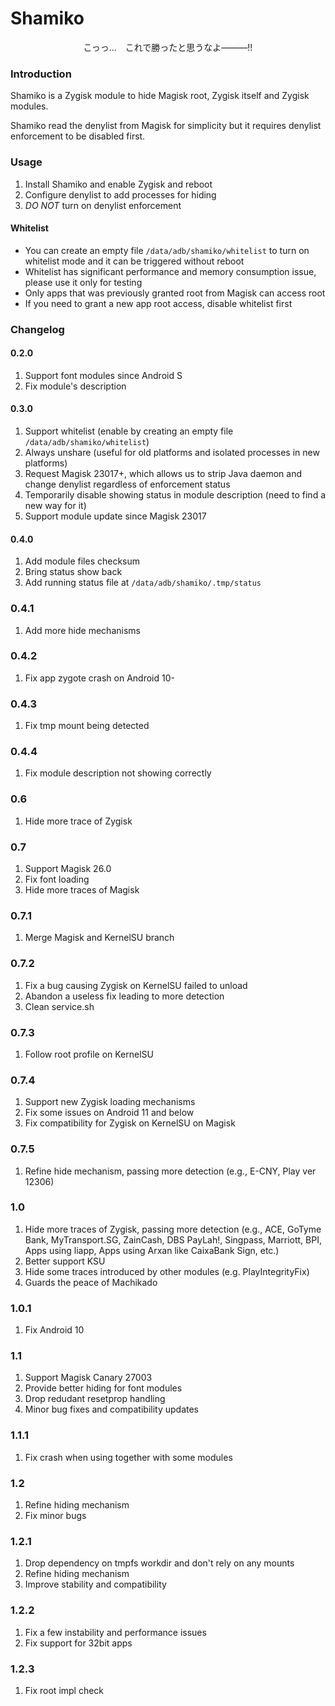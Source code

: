 # Shamiko

<center>こっっ…　これで勝ったと思うなよ―――!!</center>

### Introduction
Shamiko is a Zygisk module to hide Magisk root, Zygisk itself and Zygisk modules.

Shamiko read the denylist from Magisk for simplicity but it requires denylist enforcement to be disabled first.

### Usage
1. Install Shamiko and enable Zygisk and reboot
2. Configure denylist to add processes for hiding
3. *DO NOT* turn on denylist enforcement

#### Whitelist
- You can create an empty file `/data/adb/shamiko/whitelist` to turn on whitelist mode and it can be triggered without reboot
- Whitelist has significant performance and memory consumption issue, please use it only for testing
- Only apps that was previously granted root from Magisk can access root
- If you need to grant a new app root access, disable whitelist first

### Changelog
#### 0.2.0
1. Support font modules since Android S
2. Fix module's description

#### 0.3.0
1. Support whitelist (enable by creating an empty file `/data/adb/shamiko/whitelist`)
2. Always unshare (useful for old platforms and isolated processes in new platforms)
3. Request Magisk 23017+, which allows us to strip Java daemon and change denylist regardless of enforcement status
4. Temporarily disable showing status in module description (need to find a new way for it)
5. Support module update since Magisk 23017

#### 0.4.0
1. Add module files checksum
2. Bring status show back
3. Add running status file at `/data/adb/shamiko/.tmp/status`

### 0.4.1
1. Add more hide mechanisms

### 0.4.2
1. Fix app zygote crash on Android 10-

### 0.4.3
1. Fix tmp mount being detected

### 0.4.4
1. Fix module description not showing correctly

### 0.6
1. Hide more trace of Zygisk

### 0.7
1. Support Magisk 26.0
2. Fix font loading
3. Hide more traces of Magisk

### 0.7.1
1. Merge Magisk and KernelSU branch

### 0.7.2
1. Fix a bug causing Zygisk on KernelSU failed to unload
2. Abandon a useless fix leading to more detection
3. Clean service.sh

### 0.7.3
1. Follow root profile on KernelSU

### 0.7.4
1. Support new Zygisk loading mechanisms
2. Fix some issues on Android 11 and below
3. Fix compatibility for Zygisk on KernelSU on Magisk

### 0.7.5
1. Refine hide mechanism, passing more detection (e.g., E-CNY, Play ver 12306)

### 1.0
1. Hide more traces of Zygisk, passing more detection (e.g., ACE, GoTyme Bank, MyTransport.SG, ZainCash, DBS PayLah!, Singpass, Marriott, BPI, Apps using liapp, Apps using Arxan like CaixaBank Sign, etc.)
2. Better support KSU
3. Hide some traces introduced by other modules (e.g. PlayIntegrityFix)
4. Guards the peace of Machikado

### 1.0.1
1. Fix Android 10

### 1.1
1. Support Magisk Canary 27003
2. Provide better hiding for font modules
3. Drop redudant resetprop handling
4. Minor bug fixes and compatibility updates

### 1.1.1
1. Fix crash when using together with some modules

### 1.2
1. Refine hiding mechanism
2. Fix minor bugs

### 1.2.1
1. Drop dependency on tmpfs workdir and don't rely on any mounts
2. Refine hiding mechanism
3. Improve stability and compatibility

### 1.2.2
1. Fix a few instability and performance issues
2. Fix support for 32bit apps

### 1.2.3
1. Fix root impl check
